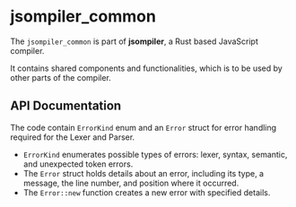 # jsompiler_common

The `jsompiler_common` is part of **jsompiler**, a Rust based JavaScript compiler.

It contains shared components and functionalities, which is to be used by other parts of the compiler.

## API Documentation

The code contain `ErrorKind` enum and an `Error` struct for error handling required for the Lexer and Parser.

- `ErrorKind` enumerates possible types of errors: lexer, syntax, semantic, and unexpected token errors.
- The `Error` struct holds details about an error, including its type, a message, the line number, and position where it occurred.
- The `Error::new` function creates a new error with specified details.
